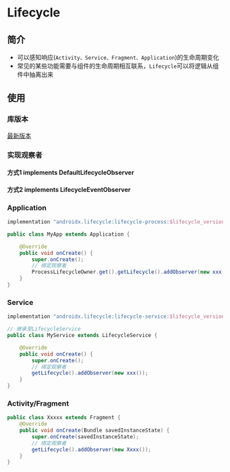 # Lifecycle

## 简介

- 可以感知响应(`Activity、Service、Fragment、Application`)的生命周期变化
- 常见的某些功能需要与组件的生命周期相互联系，`Lifecycle`可以将逻辑从组件中抽离出来

## 使用

### 库版本

[最新版本](https://developer.android.google.cn/jetpack/androidx/releases/lifecycle)

### 实现观察者

#### 方式1 implements DefaultLifecycleObserver

#### 方式2 implements LifecycleEventObserver

### Application

```groovy
implementation "androidx.lifecycle:lifecycle-process:$lifecycle_version"
```

```java
public class MyApp extends Application {

    @Override
    public void onCreate() {
        super.onCreate();
        // 绑定观察者
        ProcessLifecycleOwner.get().getLifecycle().addObserver(new xxx());
    }
}
```

### Service

```groovy
implementation "androidx.lifecycle:lifecycle-service:$lifecycle_version"
```

```java
// 继承至LifecycleService
public class MyService extends LifecycleService {

    @Override
    public void onCreate() {
        super.onCreate();
        // 绑定观察者
        getLifecycle().addObserver(new xxx());
    }
}
```

### Activity/Fragment

```java
public class Xxxxx extends Fragment {
    @Override
    public void onCreate(Bundle savedInstanceState) {
        super.onCreate(savedInstanceState);
        // 绑定观察者
        getLifecycle().addObserver(new Xxxx());
    }
}
```
